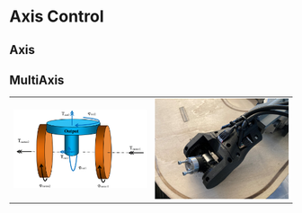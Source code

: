 # Axis Control
## Axis


## MultiAxis
|||
|---|---|
|<img src="imgs/Differential-drive.png">|<img src="imgs/wrists.jpeg">|
